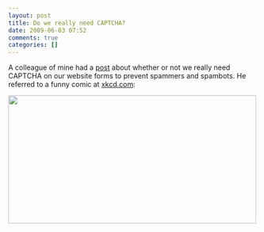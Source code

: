 ```yaml
---
layout: post
title: Do we really need CAPTCHA?
date: 2009-06-03 07:52
comments: true
categories: []
---
```

A colleague of mine had a <a href="http://doteduguru.com/id3038-are-you-human-is-captcha-needed-some-alternatives.html">post</a> about whether or not we really need CAPTCHA on our website forms to prevent spammers and spambots. He referred to a funny comic at <a href="http://xkcd.com">xkcd.com</a>:

<a href="http://xkcd.com/233/"><img class="alignnone" title="A New CAPTCHA Approach" src="http://imgs.xkcd.com/comics/a_new_captcha_approach.png" alt="" width="500" height="259" /></a>

